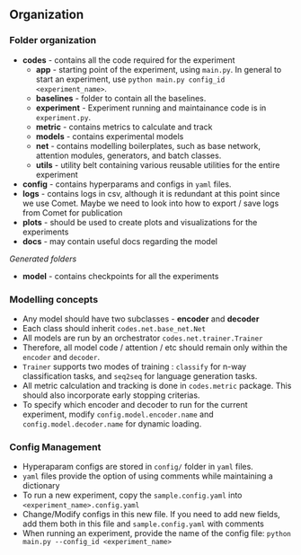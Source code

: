 ## Organization

### Folder organization

- **codes** - contains all the code required for the experiment
    - **app** - starting point of the experiment, using `main.py`. In general to start an experiment, use `python main.py config_id <experiment_name>`.
    - **baselines** - folder to contain all the baselines.
    - **experiment** - Experiment running and maintainance code is in `experiment.py`. 
    - **metric** - contains metrics to calculate and track
    - **models** - contains experimental models
    - **net** - contains modelling boilerplates, such as base network, attention modules, generators, and batch classes.
    - **utils** - utility belt containing various reusable utilities for the entire experiment
- **config** - contains hyperparams and configs in `yaml` files.
- **logs** - contains logs in csv, although it is redundant at this point since we use Comet. Maybe we need to look into how to export / save logs from Comet for publication
- **plots** - should be used to create plots and visualizations for the experiments
- **docs** - may contain useful docs regarding the model

_Generated folders_

- **model** - contains checkpoints for all the experiments

### Modelling concepts

- Any model should have two subclasses - **encoder** and **decoder**
- Each class should inherit `codes.net.base_net.Net`
- All models are run by an orchestrator `codes.net.trainer.Trainer`
- Therefore, all model code / attention / etc should remain only within the `encoder` and `decoder`.
- `Trainer` supports two modes of training : `classify` for n-way classification tasks, and `seq2seq` for language generation tasks.
- All metric calculation and tracking is done in `codes.metric` package. This should also incorporate
early stopping criterias.
- To specify which encoder and decoder to run for the current experiment, modify `config.model.encoder.name` and  `config.model.decoder.name` for dynamic loading.

### Config Management

- Hyperaparam configs are stored in `config/` folder in `yaml` files.
- `yaml` files provide the option of using comments while maintaining a dictionary
- To run a new experiment, copy the `sample.config.yaml` into `<experiment_name>.config.yaml`
- Change/Modify configs in this new file. If you need to add new fields, add them both in this file and `sample.config.yaml` with comments
- When running an experiment, provide the name of the config file: `python main.py --config_id <experiment_name>`
